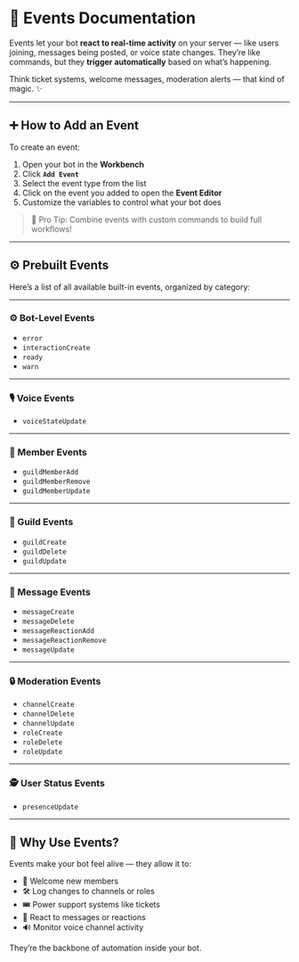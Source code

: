 # 🎉 Events Documentation

Events let your bot **react to real-time activity** on your server — like users joining, messages being posted, or voice state changes. They’re like commands, but they **trigger automatically** based on what’s happening.

Think ticket systems, welcome messages, moderation alerts — that kind of magic. ✨

---

## ➕ How to Add an Event

To create an event:

1. Open your bot in the **Workbench**
2. Click **`Add Event`**
3. Select the event type from the list
4. Click on the event you added to open the **Event Editor**
5. Customize the variables to control what your bot does

> 🧠 Pro Tip: Combine events with custom commands to build full workflows!

---

## ⚙️ Prebuilt Events

Here’s a list of all available built-in events, organized by category:

---

### ⚙️ Bot-Level Events

* `error`
* `interactionCreate`
* `ready`
* `warn`

---

### 🎙️ Voice Events

* `voiceStateUpdate`

---

### 👤 Member Events

* `guildMemberAdd`
* `guildMemberRemove`
* `guildMemberUpdate`

---

### 👥 Guild Events

* `guildCreate`
* `guildDelete`
* `guildUpdate`

---

### 📝 Message Events

* `messageCreate`
* `messageDelete`
* `messageReactionAdd`
* `messageReactionRemove`
* `messageUpdate`

---

### 🔒 Moderation Events

* `channelCreate`
* `channelDelete`
* `channelUpdate`
* `roleCreate`
* `roleDelete`
* `roleUpdate`

---

### 🕵️ User Status Events

* `presenceUpdate`

---

## 🎯 Why Use Events?

Events make your bot feel alive — they allow it to:

* 👋 Welcome new members
* 🛠️ Log changes to channels or roles
* 🎟️ Power support systems like tickets
* 📌 React to messages or reactions
* 🔊 Monitor voice channel activity

They’re the backbone of automation inside your bot.